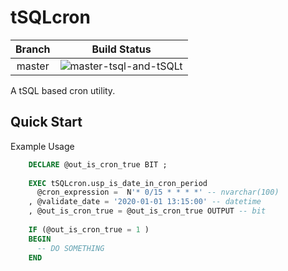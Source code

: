 # tSQLcron

| Branch |                                                    Build Status                                                    |
|:------:|:------------------------------------------------------------------------------------------------------------------:|
| master | ![master-tsql-and-tSQLt](https://github.com/kgeorge314/tSQLcron/workflows/Build-Database-Run-tSQLt-Tests/badge.svg?branch=master) |

A tSQL based cron utility.

## Quick Start

Example Usage

```sql
    DECLARE @out_is_cron_true BIT ;
    
    EXEC tSQLcron.usp_is_date_in_cron_period
      @cron_expression =  N'* 0/15 * * * *' -- nvarchar(100)
    , @validate_date = '2020-01-01 13:15:00' -- datetime
    , @out_is_cron_true = @out_is_cron_true OUTPUT -- bit
    
    IF (@out_is_cron_true = 1 )
    BEGIN
      -- DO SOMETHING
    END
```
